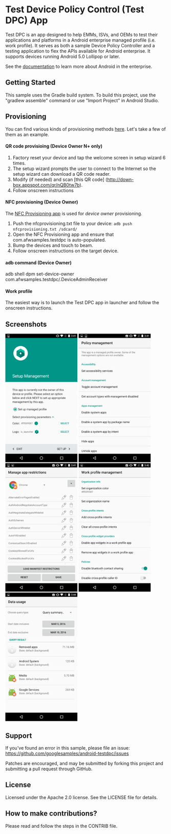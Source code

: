Test Device Policy Control (Test DPC) App
=========================================

Test DPC is an app designed to help EMMs, ISVs, and OEMs to test their applications and platforms in a Android enterprise managed profile (i.e. work profile). It serves as both a sample Device Policy Controller and a testing application to flex the APIs available for Android enterprise. It supports devices running Android 5.0 Lollipop or later.

See the [documentation](https://developer.android.com/work/index.html) to learn more about Android in the enterprise.

Getting Started
---------------

This sample uses the Gradle build system. To build this project, use the "gradlew assemble" command or use "Import Project" in Android Studio.

Provisioning
------------

You can find various kinds of provisioning methods [here](https://developers.google.com/android/work/prov-devices#Key_provisioning_differences_across_android_releases). Let's take a few of them as an example.

#### QR code provisioing (Device Owner N+ only) ####
1. Factory reset your device and tap the welcome screen in setup wizard 6 times.
2. The setup wizard prompts the user to connect to the Internet so the setup wizard can download a QR code reader.
3. Modify (if needed) and scan [this QR code] (http://down-box.appspot.com/qr/nQB0tw7b).
4. Follow onscreen instructions

#### NFC provisioning (Device Owner) ####
The [NFC Provisioning app](https://github.com/googlesamples/android-NfcProvisioning) is used for *device owner* provisioning.
1. Push the nfcprovisioning.txt file to your device:
`adb push nfcprovisioning.txt /sdcard/`
2. Open the NFC Provisioning app and ensure that com.afwsamples.testdpc is auto-populated.
3. Bump the devices and touch to beam.
4. Follow onscreen instructions on the target device.

#### adb command (Device Owner) ####
adb shell dpm set-device-owner com.afwsamples.testdpc/.DeviceAdminReceiver

#### Work profile ####
The easiest way is to launch the Test DPC app in launcher and follow the onscreen instructions.

Screenshots
------------

<img src="doc/setup.png" height="400" alt="Setup" title="Setup screen"/>
<img src="doc/policy_management.png" height="400" alt="Policy Management" title="Home screen once the profile is setup" />
<img src="doc/manage_app_restrictions.png" height="400" alt="Manage App Restrictions" title="Manage restrictions for apps in the work profile" />
<img src="doc/work_profile_management.png" height="400" alt="Work Profile Management" title="Manage policies specific to the work profile" />
<img src="doc/network_data_usage_stats.png" height="400" alt="Network Data Usage Stats" title="Analyze data usage for specific work apps or the entire profile" />

Support
-------

If you've found an error in this sample, please file an issue:
https://github.com/googlesamples/android-testdpc/issues

Patches are encouraged, and may be submitted by forking this project and submitting a pull request through GitHub.

License
-------

Licensed under the Apache 2.0 license. See the LICENSE file for details.

How to make contributions?
--------------------------

Please read and follow the steps in the CONTRIB file.
